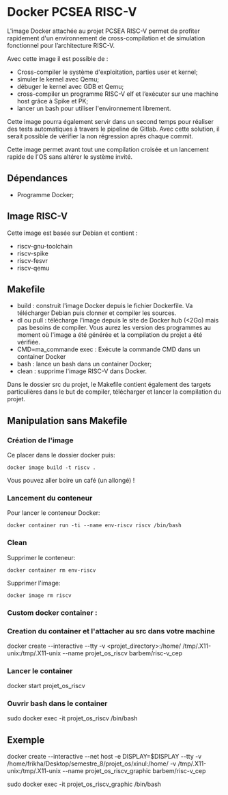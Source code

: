 # Docker PCSEA RISC-V

L'image Docker attachée au projet PCSEA RISC-V permet de profiter
rapidement d'un environnement de cross-compilation  et de simulation fonctionnel pour
l’architecture RISC-V.

Avec cette image il est possible de :

* Cross-compiler le système d'exploitation, parties user et kernel;
* simuler le kernel avec Qemu;
* débuger le kernel avec GDB et Qemu;
* cross-compiler un programme RISC-V elf et l’exécuter sur une machine
host grâce à Spike et PK;
* lancer un bash pour utiliser l'environnement librement.


Cette image pourra également servir dans un second temps pour réaliser des
tests automatiques à travers le pipeline de Gitlab. Avec cette solution,
il serait possible de vérifier la non régression après chaque commit.

Cette image permet avant tout une compilation croisée et un lancement
rapide de l'OS sans altérer le système invité.

## Dépendances

* Programme Docker;

## Image RISC-V

Cette image est basée sur Debian et contient :

* riscv-gnu-toolchain
* riscv-spike
* riscv-fesvr
* riscv-qemu

## Makefile

* build : construit l'image Docker depuis le fichier Dockerfile. Va
télécharger Debian puis clonner et compiler les sources.
* dl ou pull : télécharge l'image depuis le site de Docker hub (<2Go)
mais pas besoins de compiler. Vous aurez les version des programmes au
moment où l'image a été générée et la compilation du projet a été vérifiée.
* CMD=ma_commande exec : Exécute la commande CMD dans un container Docker
* bash : lance un bash dans un container Docker;
* clean : supprime l'image RISC-V dans Docker.

Dans le dossier src du projet, le Makefile contient également des
targets particulières dans le but de compiler, télécharger et lancer la
compilation du projet.

## Manipulation sans Makefile
### Création de l'image

Ce placer dans le dossier docker puis:

    docker image build -t riscv .

Vous pouvez aller boire un café (un allongé) !


### Lancement du conteneur

Pour lancer le conteneur Docker:

    docker container run -ti --name env-riscv riscv /bin/bash

### Clean

Supprimer le conteneur:

    docker container rm env-riscv

Supprimer l'image:

    docker image rm riscv

### Custom docker container : 

### Creation du container et l'attacher au src dans votre machine

docker create --interactive --tty -v <projet_directory>:/home/ /tmp/.X11-unix:/tmp/.X11-unix --name projet_os_riscv barbem/risc-v_cep 

### Lancer le container 

docker start  projet_os_riscv

### Ouvrir bash dans le container

sudo docker exec -it projet_os_riscv /bin/bash 


## Exemple
docker create --interactive --net host -e  DISPLAY=$DISPLAY --tty -v /home/frikha/Desktop/semestre_8/projet_os/xinul:/home/ -v /tmp/.X11-unix:/tmp/.X11-unix --name projet_os_riscv_graphic barbem/risc-v_cep 

sudo docker exec -it  projet_os_riscv_graphic /bin/bash 
